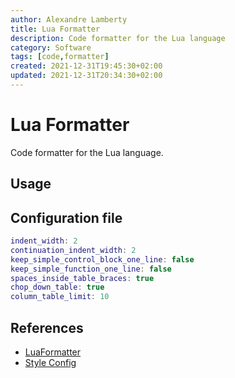 ```yaml
---
author: Alexandre Lamberty
title: Lua Formatter
description: Code formatter for the Lua language
category: Software
tags: [code,formatter]
created: 2021-12-31T19:45:30+02:00
updated: 2021-12-31T20:34:30+02:00
---
```


# Lua Formatter

Code formatter for the Lua language.

## Usage

## Configuration file

```lua
indent_width: 2
continuation_indent_width: 2
keep_simple_control_block_one_line: false
keep_simple_function_one_line: false
spaces_inside_table_braces: true
chop_down_table: true
column_table_limit: 10
```

## References

- [LuaFormatter](https://github.com/Koihik/LuaFormatter)
- [Style Config](https://github.com/Koihik/LuaFormatter/blob/master/docs/Style-Config.md)
